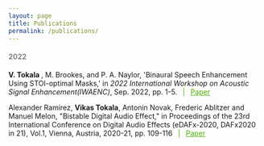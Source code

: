 ```yaml
---
layout: page
title: Publications
permalink: /publications/
---
```

<h4 style="color:#828282"> 2022 </h4>


<p> <b>V. Tokala </b>, M. Brookes, and P. A. Naylor, 'Binaural Speech Enhancement Using STOI-optimal Masks,' in <i>2022 International Workshop on Acoustic Signal Enhancement(IWAENC)</i>, Sep. 2022, pp. 1-5. <span style="color:#4CAE04"> &ensp;|&ensp; </span> <a style="color:#4CAE04" href="https://doi.org/10.48550/arXiv.2209.15472"> Paper</a>

<p> Alexander Ramirez, <b>Vikas Tokala</b>, Antonin Novak, Frederic Ablitzer and Manuel Melon, "Bistable Digital Audio Effect," in Proceedings of the 23rd International Conference on Digital Audio Effects (eDAFx-2020, DAFx2020 in 21), Vol.1, Vienna, Austria, 2020-21, pp. 109-116 <span style="color:#4CAE04"> &ensp;|&ensp; </span> <a style="color:#4CAE04" href="https://dafx2020.mdw.ac.at/eDAFx2020/index.html"> Paper</a>







<!-- <p> <b>E. d'Olne </b>, V. W. Neo, and P. A. Naylor, "Speech enhancement in distributed microphone arrays using polynomial eigenvalue decomposition", in <i>Proc.  Eur.  Signal  Process.  Conf. (EUSIPCO)</i>, Belgrade, Serbia, 2022. &emsp; <a style="color:#4CAE04" href="https://ed1016.github.io/se_PEVD_da/"> Demo</a> <span style="color:#4CAE04"> &ensp;|&ensp; </span> <a style="color:#4CAE04" href="https://youtu.be/vsmdWurGg9c"> Video</a> <span style="color:#4CAE04"> &ensp;|&ensp; </span> <a style="color:#4CAE04" href="https://eurasip.org/Proceedings/Eusipco/Eusipco2022/pdfs/0000055.pdf"> Paper</a>
<p> <b>E. d'Olne </b>, V. W. Neo, and P. A. Naylor, "Frame-based space-time covariance matrix estimation for polynomial eigenvalue decomposition-based speech enhancement", in <i>Proc. Int. Workshop on Acoust. Signal Enhancement (IWAENC)</i>, Bamberg, Germany, 2022. &emsp; <a style="color:#4CAE04" href="https://ed1016.github.io/adaptive_PEVD/"> Demo</a> <span style="color:#4CAE04"> &ensp;|&ensp; </span> <a style="color:#4CAE04" href="../assets/adaptive_PEVD/IWAENC_2022_Poster.pdf"> Poster</a> <span style="color:#4CAE04"> &ensp;|&ensp; </span> <a style="color:#4CAE04" href="../404.html"> Paper</a>
<p> V. W. Neo, <b>E. d'Olne </b>, A. H. Moore, and P. A. Naylor, "Fixed beamformer design using polynomial eigenvalue decomposition", in <i>Proc. Int. Workshop on Acoust. Signal Enhancement (IWAENC)</i>, Bamberg, Germany, 2022. &emsp; <a style="color:#4CAE04" href="https://vwn09.github.io/research/pevd-beamformer-iwaenc"> Demo</a> <span style="color:#4CAE04"> &ensp;|&ensp; </span> <a style="color:#4CAE04" href="../404.html"> Paper</a>
<h4 style="color:#828282"> 2021 </h4>
<p> <b>E. d'Olne </b>, A. H. Moore, and P. A. Naylor, "Model-based beamforming for wearable microphone arrays", in <i>Proc.  Eur.  Signal  Process.  Conf. (EUSIPCO)</i>, Dublin, Ireland, 2021. &emsp; <a style="color:#4CAE04" href="https://ed1016.github.io/CMMB-wearable/"> Demo</a> <span style="color:#4CAE04"> &ensp;|&ensp; </span> <a style="color:#4CAE04" href="https://ieeexplore.ieee.org/abstract/document/9616252"> Paper</a> -->
